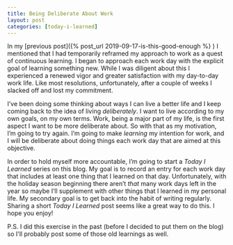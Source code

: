 ```yaml
---
title: Being Deliberate About Work
layout: post
categories: [today-i-learned]
---
```


In my [previous post]({% post_url 2019-09-17-is-this-good-enough %}
) I mentioned that I had temporarily reframed my approach to work as a quest of continuous learning. I began to approach each work day with the explicit goal of learning something new. While I was diligent about this I experienced a renewed vigor and greater satisfaction with my day-to-day work life. Like most resolutions, unfortunately, after a couple of weeks I slacked off and lost my commitment. 

I’ve been doing some thinking about ways I can live a better life and I keep coming back to the idea of living *deliberately*. I want to live according to my own goals, on my own terms. Work, being a major part of my life, is the first aspect I want to be more deliberate about. So with that as my motivation, I’m going to try again. I’m going to make *learning* my intention for work, and I will be deliberate about doing things each work day that are aimed at this objective.

In order to hold myself more accountable, I’m going to start a *Today I Learned* series on this blog. My goal is to record an entry for each work day that includes at least one thing that I learned on that day. Unfortunately, with the holiday season beginning there aren’t *that* many work days left in the year so maybe I’ll supplement with other things that I learned in my personal life. My secondary goal is to get back into the habit of writing regularly. Sharing a short *Today I Learned* post seems like a great way to do this. I hope you enjoy!

P.S. I did this exercise in the past (before I decided to put them on the blog) so I'll probably post some of those old learnings as well.
